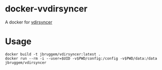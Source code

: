 # docker-vvdirsyncer

A docker for [vdirsyncer](https://github.com/pimutils/vdirsyncer)

# Usage

```
docker build -t jbruggem/vdirsyncer:latest .
docker run --rm -i --user=$UID -v$PWD/config:/config -v$PWD/data:/data  jbruggem/vdirsyncer
```